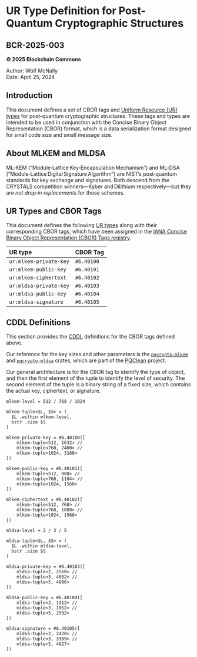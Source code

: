 # UR Type Definition for Post-Quantum Cryptographic Structures

## BCR-2025-003

**© 2025 Blockchain Commons**

Author: Wolf McNally\
Date: April 25, 2024

## Introduction

This document defines a set of CBOR tags and [Uniform Resource (UR) types](./bcr-2020-005-ur.md) for post-quantum cryptographic structures. These tags and types are intended to be used in conjunction with the Concise Binary Object Representation (CBOR) format, which is a data serialization format designed for small code size and small message size.

## About MLKEM and MLDSA

ML‑KEM (“Module‑Lattice Key‑Encapsulation Mechanism”) and ML‑DSA (“Module‑Lattice Digital Signature Algorithm”) are NIST’s post‑quantum standards for key exchange and signatures. Both descend from the CRYSTALS competition winners—Kyber and Dilithium respectively—but they are *not drop‑in replacements* for those schemes.

## UR Types and CBOR Tags

This document defines the following [UR types](./bcr-2020-006-urtypes.md) along with their corresponding CBOR tags, which have been assigned in the [IANA Concise Binary Object Representation (CBOR) Tags registry](https://www.iana.org/assignments/cbor-tags/cbor-tags.xhtml).

| UR type                | CBOR Tag   |
| :--------------------- | :--------- |
| `ur:mlkem-private-key` | `#6.40100` |
| `ur:mlkem-public-key`  | `#6.40101` |
| `ur:mlkem-ciphertext`  | `#6.40102` |
| `ur:mldsa-private-key` | `#6.40103` |
| `ur:mldsa-public-key`  | `#6.40104` |
| `ur:mldsa-signature`   | `#6.40105` |

## CDDL Definitions

This section provides the [CDDL](https://datatracker.ietf.org/doc/html/rfc8610) definitions for the CBOR tags defined above.

Our reference for the key sizes and other parameters is the [`pqcrypto-mlkem`](https://crates.io/crates/pqcrypto-mlkem) and [`pqcrypto-mldsa`](https://crates.io/crates/pqcrypto-mldsa) crates, which are part of the [PQClean](https://github.com/pqclean/pqclean/) project.

Our general architecture is for the CBOR tag to identify the type of object, and then the first element of the tuple to identify the level of security. The second element of the tuple is a binary string of a fixed size, which contains the actual key, ciphertext, or signature.

```cddl
mlkem-level = 512 / 768 / 1024

mlkem-tuple<$L, $S> = (
  $L .within mlkem-level,
  bstr .size $S
)

mlkem-private-key = #6.40100([
    mlkem-tuple<512, 1632> //
    mlkem-tuple<768, 2400> //
    mlkem-tuple<1024, 3168>
])

mlkem-public-key = #6.40101([
    mlkem-tuple<512, 800> //
    mlkem-tuple<768, 1184> //
    mlkem-tuple<1024, 1568>
])

mlkem-ciphertext = #6.40102([
    mlkem-tuple<512, 768> //
    mlkem-tuple<768, 1088> //
    mlkem-tuple<1024, 1568>
])

mldsa-level = 2 / 3 / 5

mldsa-tuple<$L, $S> = (
  $L .within mldsa-level,
  bstr .size $S
)

mldsa-private-key = #6.40103([
    mldsa-tuple<2, 2560> //
    mldsa-tuple<3, 4032> //
    mldsa-tuple<5, 4896>
])

mldsa-public-key = #6.40104([
    mldsa-tuple<2, 1312> //
    mldsa-tuple<3, 1952> //
    mldsa-tuple<5, 2592>
])

mldsa-signature = #6.40105([
    mldsa-tuple<2, 2420> //
    mldsa-tuple<3, 3309> //
    mldsa-tuple<5, 4627>
])
```
